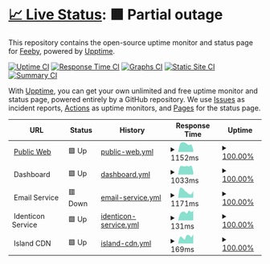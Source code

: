 # [📈 Live Status](https://feebyapp.github.io/status): <!--live status--> **🟧 Partial outage**

This repository contains the open-source uptime monitor and status page for [Feeby](https://feeby.app), powered by [Upptime](https://github.com/upptime/upptime).

[![Uptime CI](https://github.com/feebyapp/status/workflows/Uptime%20CI/badge.svg)](https://github.com/feebyapp/status/actions?query=workflow%3A%22Uptime+CI%22)
[![Response Time CI](https://github.com/feebyapp/status/workflows/Response%20Time%20CI/badge.svg)](https://github.com/feebyapp/status/actions?query=workflow%3A%22Response+Time+CI%22)
[![Graphs CI](https://github.com/feebyapp/status/workflows/Graphs%20CI/badge.svg)](https://github.com/feebyapp/status/actions?query=workflow%3A%22Graphs+CI%22)
[![Static Site CI](https://github.com/feebyapp/status/workflows/Static%20Site%20CI/badge.svg)](https://github.com/feebyapp/status/actions?query=workflow%3A%22Static+Site+CI%22)
[![Summary CI](https://github.com/feebyapp/status/workflows/Summary%20CI/badge.svg)](https://github.com/feebyapp/status/actions?query=workflow%3A%22Summary+CI%22)

With [Upptime](https://upptime.js.org), you can get your own unlimited and free uptime monitor and status page, powered entirely by a GitHub repository. We use [Issues](https://github.com/feebyapp/status/issues) as incident reports, [Actions](https://github.com/feebyapp/status/actions) as uptime monitors, and [Pages](https://feebyapp.github.io/status) for the status page.

<!--start: status pages-->
<!-- This summary is generated by Upptime (https://github.com/upptime/upptime) -->
<!-- Do not edit this manually, your changes will be overwritten -->
<!-- prettier-ignore -->
| URL | Status | History | Response Time | Uptime |
| --- | ------ | ------- | ------------- | ------ |
| <img alt="" src="https://icons.duckduckgo.com/ip3/www.feeby.app.ico" height="13"> [Public Web](https://www.feeby.app) | 🟩 Up | [public-web.yml](https://github.com/feebyapp/status/commits/HEAD/history/public-web.yml) | <details><summary><img alt="Response time graph" src="./graphs/public-web/response-time-week.png" height="20"> 1152ms</summary><br><a href="https://www.feebystatus.com/history/public-web"><img alt="Response time 1089" src="https://img.shields.io/endpoint?url=https%3A%2F%2Fraw.githubusercontent.com%2Ffeebyapp%2Fstatus%2FHEAD%2Fapi%2Fpublic-web%2Fresponse-time.json"></a><br><a href="https://www.feebystatus.com/history/public-web"><img alt="24-hour response time 307" src="https://img.shields.io/endpoint?url=https%3A%2F%2Fraw.githubusercontent.com%2Ffeebyapp%2Fstatus%2FHEAD%2Fapi%2Fpublic-web%2Fresponse-time-day.json"></a><br><a href="https://www.feebystatus.com/history/public-web"><img alt="7-day response time 1152" src="https://img.shields.io/endpoint?url=https%3A%2F%2Fraw.githubusercontent.com%2Ffeebyapp%2Fstatus%2FHEAD%2Fapi%2Fpublic-web%2Fresponse-time-week.json"></a><br><a href="https://www.feebystatus.com/history/public-web"><img alt="30-day response time 1140" src="https://img.shields.io/endpoint?url=https%3A%2F%2Fraw.githubusercontent.com%2Ffeebyapp%2Fstatus%2FHEAD%2Fapi%2Fpublic-web%2Fresponse-time-month.json"></a><br><a href="https://www.feebystatus.com/history/public-web"><img alt="1-year response time 1089" src="https://img.shields.io/endpoint?url=https%3A%2F%2Fraw.githubusercontent.com%2Ffeebyapp%2Fstatus%2FHEAD%2Fapi%2Fpublic-web%2Fresponse-time-year.json"></a></details> | <details><summary><a href="https://www.feebystatus.com/history/public-web">100.00%</a></summary><a href="https://www.feebystatus.com/history/public-web"><img alt="All-time uptime 100.00%" src="https://img.shields.io/endpoint?url=https%3A%2F%2Fraw.githubusercontent.com%2Ffeebyapp%2Fstatus%2FHEAD%2Fapi%2Fpublic-web%2Fuptime.json"></a><br><a href="https://www.feebystatus.com/history/public-web"><img alt="24-hour uptime 100.00%" src="https://img.shields.io/endpoint?url=https%3A%2F%2Fraw.githubusercontent.com%2Ffeebyapp%2Fstatus%2FHEAD%2Fapi%2Fpublic-web%2Fuptime-day.json"></a><br><a href="https://www.feebystatus.com/history/public-web"><img alt="7-day uptime 100.00%" src="https://img.shields.io/endpoint?url=https%3A%2F%2Fraw.githubusercontent.com%2Ffeebyapp%2Fstatus%2FHEAD%2Fapi%2Fpublic-web%2Fuptime-week.json"></a><br><a href="https://www.feebystatus.com/history/public-web"><img alt="30-day uptime 100.00%" src="https://img.shields.io/endpoint?url=https%3A%2F%2Fraw.githubusercontent.com%2Ffeebyapp%2Fstatus%2FHEAD%2Fapi%2Fpublic-web%2Fuptime-month.json"></a><br><a href="https://www.feebystatus.com/history/public-web"><img alt="1-year uptime 100.00%" src="https://img.shields.io/endpoint?url=https%3A%2F%2Fraw.githubusercontent.com%2Ffeebyapp%2Fstatus%2FHEAD%2Fapi%2Fpublic-web%2Fuptime-year.json"></a></details>
| <img alt="" src="https://icons.duckduckgo.com/ip3/null.ico" height="13"> Dashboard | 🟩 Up | [dashboard.yml](https://github.com/feebyapp/status/commits/HEAD/history/dashboard.yml) | <details><summary><img alt="Response time graph" src="./graphs/dashboard/response-time-week.png" height="20"> 1033ms</summary><br><a href="https://www.feebystatus.com/history/dashboard"><img alt="Response time 952" src="https://img.shields.io/endpoint?url=https%3A%2F%2Fraw.githubusercontent.com%2Ffeebyapp%2Fstatus%2FHEAD%2Fapi%2Fdashboard%2Fresponse-time.json"></a><br><a href="https://www.feebystatus.com/history/dashboard"><img alt="24-hour response time 336" src="https://img.shields.io/endpoint?url=https%3A%2F%2Fraw.githubusercontent.com%2Ffeebyapp%2Fstatus%2FHEAD%2Fapi%2Fdashboard%2Fresponse-time-day.json"></a><br><a href="https://www.feebystatus.com/history/dashboard"><img alt="7-day response time 1033" src="https://img.shields.io/endpoint?url=https%3A%2F%2Fraw.githubusercontent.com%2Ffeebyapp%2Fstatus%2FHEAD%2Fapi%2Fdashboard%2Fresponse-time-week.json"></a><br><a href="https://www.feebystatus.com/history/dashboard"><img alt="30-day response time 952" src="https://img.shields.io/endpoint?url=https%3A%2F%2Fraw.githubusercontent.com%2Ffeebyapp%2Fstatus%2FHEAD%2Fapi%2Fdashboard%2Fresponse-time-month.json"></a><br><a href="https://www.feebystatus.com/history/dashboard"><img alt="1-year response time 952" src="https://img.shields.io/endpoint?url=https%3A%2F%2Fraw.githubusercontent.com%2Ffeebyapp%2Fstatus%2FHEAD%2Fapi%2Fdashboard%2Fresponse-time-year.json"></a></details> | <details><summary><a href="https://www.feebystatus.com/history/dashboard">100.00%</a></summary><a href="https://www.feebystatus.com/history/dashboard"><img alt="All-time uptime 100.00%" src="https://img.shields.io/endpoint?url=https%3A%2F%2Fraw.githubusercontent.com%2Ffeebyapp%2Fstatus%2FHEAD%2Fapi%2Fdashboard%2Fuptime.json"></a><br><a href="https://www.feebystatus.com/history/dashboard"><img alt="24-hour uptime 100.00%" src="https://img.shields.io/endpoint?url=https%3A%2F%2Fraw.githubusercontent.com%2Ffeebyapp%2Fstatus%2FHEAD%2Fapi%2Fdashboard%2Fuptime-day.json"></a><br><a href="https://www.feebystatus.com/history/dashboard"><img alt="7-day uptime 100.00%" src="https://img.shields.io/endpoint?url=https%3A%2F%2Fraw.githubusercontent.com%2Ffeebyapp%2Fstatus%2FHEAD%2Fapi%2Fdashboard%2Fuptime-week.json"></a><br><a href="https://www.feebystatus.com/history/dashboard"><img alt="30-day uptime 100.00%" src="https://img.shields.io/endpoint?url=https%3A%2F%2Fraw.githubusercontent.com%2Ffeebyapp%2Fstatus%2FHEAD%2Fapi%2Fdashboard%2Fuptime-month.json"></a><br><a href="https://www.feebystatus.com/history/dashboard"><img alt="1-year uptime 100.00%" src="https://img.shields.io/endpoint?url=https%3A%2F%2Fraw.githubusercontent.com%2Ffeebyapp%2Fstatus%2FHEAD%2Fapi%2Fdashboard%2Fuptime-year.json"></a></details>
| <img alt="" src="https://icons.duckduckgo.com/ip3/null.ico" height="13"> Email Service | 🟥 Down | [email-service.yml](https://github.com/feebyapp/status/commits/HEAD/history/email-service.yml) | <details><summary><img alt="Response time graph" src="./graphs/email-service/response-time-week.png" height="20"> 1171ms</summary><br><a href="https://www.feebystatus.com/history/email-service"><img alt="Response time 562" src="https://img.shields.io/endpoint?url=https%3A%2F%2Fraw.githubusercontent.com%2Ffeebyapp%2Fstatus%2FHEAD%2Fapi%2Femail-service%2Fresponse-time.json"></a><br><a href="https://www.feebystatus.com/history/email-service"><img alt="24-hour response time 3346" src="https://img.shields.io/endpoint?url=https%3A%2F%2Fraw.githubusercontent.com%2Ffeebyapp%2Fstatus%2FHEAD%2Fapi%2Femail-service%2Fresponse-time-day.json"></a><br><a href="https://www.feebystatus.com/history/email-service"><img alt="7-day response time 1171" src="https://img.shields.io/endpoint?url=https%3A%2F%2Fraw.githubusercontent.com%2Ffeebyapp%2Fstatus%2FHEAD%2Fapi%2Femail-service%2Fresponse-time-week.json"></a><br><a href="https://www.feebystatus.com/history/email-service"><img alt="30-day response time 562" src="https://img.shields.io/endpoint?url=https%3A%2F%2Fraw.githubusercontent.com%2Ffeebyapp%2Fstatus%2FHEAD%2Fapi%2Femail-service%2Fresponse-time-month.json"></a><br><a href="https://www.feebystatus.com/history/email-service"><img alt="1-year response time 562" src="https://img.shields.io/endpoint?url=https%3A%2F%2Fraw.githubusercontent.com%2Ffeebyapp%2Fstatus%2FHEAD%2Fapi%2Femail-service%2Fresponse-time-year.json"></a></details> | <details><summary><a href="https://www.feebystatus.com/history/email-service">100.00%</a></summary><a href="https://www.feebystatus.com/history/email-service"><img alt="All-time uptime 99.83%" src="https://img.shields.io/endpoint?url=https%3A%2F%2Fraw.githubusercontent.com%2Ffeebyapp%2Fstatus%2FHEAD%2Fapi%2Femail-service%2Fuptime.json"></a><br><a href="https://www.feebystatus.com/history/email-service"><img alt="24-hour uptime 100.00%" src="https://img.shields.io/endpoint?url=https%3A%2F%2Fraw.githubusercontent.com%2Ffeebyapp%2Fstatus%2FHEAD%2Fapi%2Femail-service%2Fuptime-day.json"></a><br><a href="https://www.feebystatus.com/history/email-service"><img alt="7-day uptime 100.00%" src="https://img.shields.io/endpoint?url=https%3A%2F%2Fraw.githubusercontent.com%2Ffeebyapp%2Fstatus%2FHEAD%2Fapi%2Femail-service%2Fuptime-week.json"></a><br><a href="https://www.feebystatus.com/history/email-service"><img alt="30-day uptime 99.83%" src="https://img.shields.io/endpoint?url=https%3A%2F%2Fraw.githubusercontent.com%2Ffeebyapp%2Fstatus%2FHEAD%2Fapi%2Femail-service%2Fuptime-month.json"></a><br><a href="https://www.feebystatus.com/history/email-service"><img alt="1-year uptime 99.83%" src="https://img.shields.io/endpoint?url=https%3A%2F%2Fraw.githubusercontent.com%2Ffeebyapp%2Fstatus%2FHEAD%2Fapi%2Femail-service%2Fuptime-year.json"></a></details>
| <img alt="" src="https://icons.duckduckgo.com/ip3/null.ico" height="13"> Identicon Service | 🟩 Up | [identicon-service.yml](https://github.com/feebyapp/status/commits/HEAD/history/identicon-service.yml) | <details><summary><img alt="Response time graph" src="./graphs/identicon-service/response-time-week.png" height="20"> 131ms</summary><br><a href="https://www.feebystatus.com/history/identicon-service"><img alt="Response time 143" src="https://img.shields.io/endpoint?url=https%3A%2F%2Fraw.githubusercontent.com%2Ffeebyapp%2Fstatus%2FHEAD%2Fapi%2Fidenticon-service%2Fresponse-time.json"></a><br><a href="https://www.feebystatus.com/history/identicon-service"><img alt="24-hour response time 150" src="https://img.shields.io/endpoint?url=https%3A%2F%2Fraw.githubusercontent.com%2Ffeebyapp%2Fstatus%2FHEAD%2Fapi%2Fidenticon-service%2Fresponse-time-day.json"></a><br><a href="https://www.feebystatus.com/history/identicon-service"><img alt="7-day response time 131" src="https://img.shields.io/endpoint?url=https%3A%2F%2Fraw.githubusercontent.com%2Ffeebyapp%2Fstatus%2FHEAD%2Fapi%2Fidenticon-service%2Fresponse-time-week.json"></a><br><a href="https://www.feebystatus.com/history/identicon-service"><img alt="30-day response time 143" src="https://img.shields.io/endpoint?url=https%3A%2F%2Fraw.githubusercontent.com%2Ffeebyapp%2Fstatus%2FHEAD%2Fapi%2Fidenticon-service%2Fresponse-time-month.json"></a><br><a href="https://www.feebystatus.com/history/identicon-service"><img alt="1-year response time 143" src="https://img.shields.io/endpoint?url=https%3A%2F%2Fraw.githubusercontent.com%2Ffeebyapp%2Fstatus%2FHEAD%2Fapi%2Fidenticon-service%2Fresponse-time-year.json"></a></details> | <details><summary><a href="https://www.feebystatus.com/history/identicon-service">100.00%</a></summary><a href="https://www.feebystatus.com/history/identicon-service"><img alt="All-time uptime 100.00%" src="https://img.shields.io/endpoint?url=https%3A%2F%2Fraw.githubusercontent.com%2Ffeebyapp%2Fstatus%2FHEAD%2Fapi%2Fidenticon-service%2Fuptime.json"></a><br><a href="https://www.feebystatus.com/history/identicon-service"><img alt="24-hour uptime 100.00%" src="https://img.shields.io/endpoint?url=https%3A%2F%2Fraw.githubusercontent.com%2Ffeebyapp%2Fstatus%2FHEAD%2Fapi%2Fidenticon-service%2Fuptime-day.json"></a><br><a href="https://www.feebystatus.com/history/identicon-service"><img alt="7-day uptime 100.00%" src="https://img.shields.io/endpoint?url=https%3A%2F%2Fraw.githubusercontent.com%2Ffeebyapp%2Fstatus%2FHEAD%2Fapi%2Fidenticon-service%2Fuptime-week.json"></a><br><a href="https://www.feebystatus.com/history/identicon-service"><img alt="30-day uptime 100.00%" src="https://img.shields.io/endpoint?url=https%3A%2F%2Fraw.githubusercontent.com%2Ffeebyapp%2Fstatus%2FHEAD%2Fapi%2Fidenticon-service%2Fuptime-month.json"></a><br><a href="https://www.feebystatus.com/history/identicon-service"><img alt="1-year uptime 100.00%" src="https://img.shields.io/endpoint?url=https%3A%2F%2Fraw.githubusercontent.com%2Ffeebyapp%2Fstatus%2FHEAD%2Fapi%2Fidenticon-service%2Fuptime-year.json"></a></details>
| <img alt="" src="https://icons.duckduckgo.com/ip3/null.ico" height="13"> Island CDN | 🟩 Up | [island-cdn.yml](https://github.com/feebyapp/status/commits/HEAD/history/island-cdn.yml) | <details><summary><img alt="Response time graph" src="./graphs/island-cdn/response-time-week.png" height="20"> 169ms</summary><br><a href="https://www.feebystatus.com/history/island-cdn"><img alt="Response time 337" src="https://img.shields.io/endpoint?url=https%3A%2F%2Fraw.githubusercontent.com%2Ffeebyapp%2Fstatus%2FHEAD%2Fapi%2Fisland-cdn%2Fresponse-time.json"></a><br><a href="https://www.feebystatus.com/history/island-cdn"><img alt="24-hour response time 225" src="https://img.shields.io/endpoint?url=https%3A%2F%2Fraw.githubusercontent.com%2Ffeebyapp%2Fstatus%2FHEAD%2Fapi%2Fisland-cdn%2Fresponse-time-day.json"></a><br><a href="https://www.feebystatus.com/history/island-cdn"><img alt="7-day response time 169" src="https://img.shields.io/endpoint?url=https%3A%2F%2Fraw.githubusercontent.com%2Ffeebyapp%2Fstatus%2FHEAD%2Fapi%2Fisland-cdn%2Fresponse-time-week.json"></a><br><a href="https://www.feebystatus.com/history/island-cdn"><img alt="30-day response time 337" src="https://img.shields.io/endpoint?url=https%3A%2F%2Fraw.githubusercontent.com%2Ffeebyapp%2Fstatus%2FHEAD%2Fapi%2Fisland-cdn%2Fresponse-time-month.json"></a><br><a href="https://www.feebystatus.com/history/island-cdn"><img alt="1-year response time 337" src="https://img.shields.io/endpoint?url=https%3A%2F%2Fraw.githubusercontent.com%2Ffeebyapp%2Fstatus%2FHEAD%2Fapi%2Fisland-cdn%2Fresponse-time-year.json"></a></details> | <details><summary><a href="https://www.feebystatus.com/history/island-cdn">100.00%</a></summary><a href="https://www.feebystatus.com/history/island-cdn"><img alt="All-time uptime 100.00%" src="https://img.shields.io/endpoint?url=https%3A%2F%2Fraw.githubusercontent.com%2Ffeebyapp%2Fstatus%2FHEAD%2Fapi%2Fisland-cdn%2Fuptime.json"></a><br><a href="https://www.feebystatus.com/history/island-cdn"><img alt="24-hour uptime 100.00%" src="https://img.shields.io/endpoint?url=https%3A%2F%2Fraw.githubusercontent.com%2Ffeebyapp%2Fstatus%2FHEAD%2Fapi%2Fisland-cdn%2Fuptime-day.json"></a><br><a href="https://www.feebystatus.com/history/island-cdn"><img alt="7-day uptime 100.00%" src="https://img.shields.io/endpoint?url=https%3A%2F%2Fraw.githubusercontent.com%2Ffeebyapp%2Fstatus%2FHEAD%2Fapi%2Fisland-cdn%2Fuptime-week.json"></a><br><a href="https://www.feebystatus.com/history/island-cdn"><img alt="30-day uptime 100.00%" src="https://img.shields.io/endpoint?url=https%3A%2F%2Fraw.githubusercontent.com%2Ffeebyapp%2Fstatus%2FHEAD%2Fapi%2Fisland-cdn%2Fuptime-month.json"></a><br><a href="https://www.feebystatus.com/history/island-cdn"><img alt="1-year uptime 100.00%" src="https://img.shields.io/endpoint?url=https%3A%2F%2Fraw.githubusercontent.com%2Ffeebyapp%2Fstatus%2FHEAD%2Fapi%2Fisland-cdn%2Fuptime-year.json"></a></details>

<!--end: status pages-->
